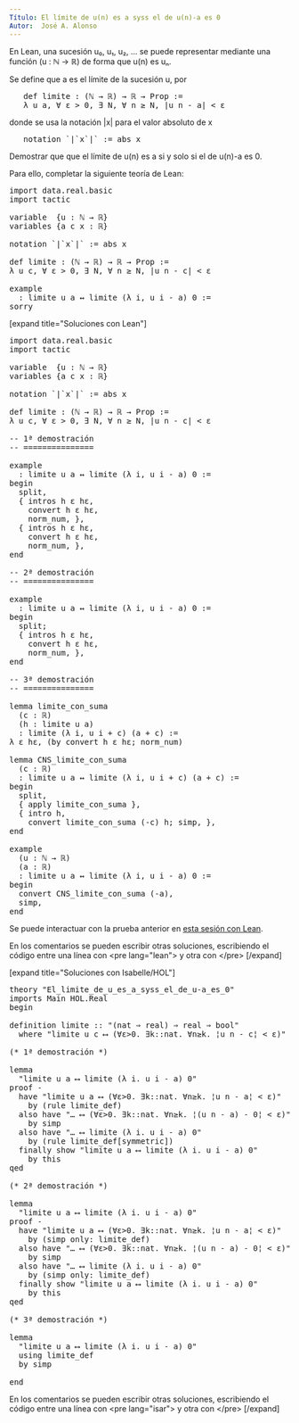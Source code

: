 ```yaml
---
Título: El límite de u(n) es a syss el de u(n)-a es 0
Autor:  José A. Alonso
---
```


En Lean, una sucesión u₀, u₁, u₂, ... se puede representar mediante una función (u : ℕ → ℝ) de forma que u(n) es uₙ.

Se define que a es el límite de la sucesión u, por
<pre lang="text">
   def limite : (ℕ → ℝ) → ℝ → Prop :=
   λ u a, ∀ ε > 0, ∃ N, ∀ n ≥ N, |u n - a| < ε
</pre>
donde se usa la notación |x| para el valor absoluto de x
<pre lang="text">
   notation `|`x`|` := abs x
</pre>

Demostrar que que el límite de u(n) es a si y solo si el de u(n)-a es 0.

Para ello, completar la siguiente teoría de Lean:

<pre lang="lean">
import data.real.basic
import tactic

variable  {u : ℕ → ℝ}
variables {a c x : ℝ}

notation `|`x`|` := abs x

def limite : (ℕ → ℝ) → ℝ → Prop :=
λ u c, ∀ ε > 0, ∃ N, ∀ n ≥ N, |u n - c| < ε

example
  : limite u a ↔ limite (λ i, u i - a) 0 :=
sorry
</pre>

[expand title="Soluciones con Lean"]

<pre lang="lean">
import data.real.basic
import tactic

variable  {u : ℕ → ℝ}
variables {a c x : ℝ}

notation `|`x`|` := abs x

def limite : (ℕ → ℝ) → ℝ → Prop :=
λ u c, ∀ ε > 0, ∃ N, ∀ n ≥ N, |u n - c| < ε

-- 1ª demostración
-- ===============

example
  : limite u a ↔ limite (λ i, u i - a) 0 :=
begin
  split,
  { intros h ε hε,
    convert h ε hε,
    norm_num, },
  { intros h ε hε,
    convert h ε hε,
    norm_num, },
end

-- 2ª demostración
-- ===============

example
  : limite u a ↔ limite (λ i, u i - a) 0 :=
begin
  split;
  { intros h ε hε,
    convert h ε hε,
    norm_num, },
end

-- 3ª demostración
-- ===============

lemma limite_con_suma
  (c : ℝ)
  (h : limite u a)
  : limite (λ i, u i + c) (a + c) :=
λ ε hε, (by convert h ε hε; norm_num)

lemma CNS_limite_con_suma
  (c : ℝ)
  : limite u a ↔ limite (λ i, u i + c) (a + c) :=
begin
  split,
  { apply limite_con_suma },
  { intro h,
    convert limite_con_suma (-c) h; simp, },
end

example
  (u : ℕ → ℝ)
  (a : ℝ)
  : limite u a ↔ limite (λ i, u i - a) 0 :=
begin
  convert CNS_limite_con_suma (-a),
  simp,
end
</pre>

Se puede interactuar con la prueba anterior en <a href="https://www.cs.us.es/~jalonso/lean-web-editor/#url=https://raw.githubusercontent.com/jaalonso/Calculemus/main/src/El_limite_de_u_es_a_syss_el_de_u-a_es_0.lean" rel="noopener noreferrer" target="_blank">esta sesión con Lean</a>.

En los comentarios se pueden escribir otras soluciones, escribiendo el código entre una línea con &#60;pre lang=&quot;lean&quot;&#62; y otra con &#60;/pre&#62;
[/expand]

[expand title="Soluciones con Isabelle/HOL"]

<pre lang="isar">
theory "El_limite_de_u_es_a_syss_el_de_u-a_es_0"
imports Main HOL.Real
begin

definition limite :: "(nat ⇒ real) ⇒ real ⇒ bool"
  where "limite u c ⟷ (∀ε>0. ∃k::nat. ∀n≥k. ¦u n - c¦ < ε)"

(* 1ª demostración *)

lemma
  "limite u a ⟷ limite (λ i. u i - a) 0"
proof -
  have "limite u a ⟷ (∀ε>0. ∃k::nat. ∀n≥k. ¦u n - a¦ < ε)"
    by (rule limite_def)
  also have "… ⟷ (∀ε>0. ∃k::nat. ∀n≥k. ¦(u n - a) - 0¦ < ε)"
    by simp
  also have "… ⟷ limite (λ i. u i - a) 0"
    by (rule limite_def[symmetric])
  finally show "limite u a ⟷ limite (λ i. u i - a) 0"
    by this
qed

(* 2ª demostración *)

lemma
  "limite u a ⟷ limite (λ i. u i - a) 0"
proof -
  have "limite u a ⟷ (∀ε>0. ∃k::nat. ∀n≥k. ¦u n - a¦ < ε)"
    by (simp only: limite_def)
  also have "… ⟷ (∀ε>0. ∃k::nat. ∀n≥k. ¦(u n - a) - 0¦ < ε)"
    by simp
  also have "… ⟷ limite (λ i. u i - a) 0"
    by (simp only: limite_def)
  finally show "limite u a ⟷ limite (λ i. u i - a) 0"
    by this
qed

(* 3ª demostración *)

lemma
  "limite u a ⟷ limite (λ i. u i - a) 0"
  using limite_def
  by simp

end
</pre>

En los comentarios se pueden escribir otras soluciones, escribiendo el código entre una línea con &#60;pre lang=&quot;isar&quot;&#62; y otra con &#60;/pre&#62;
[/expand]
